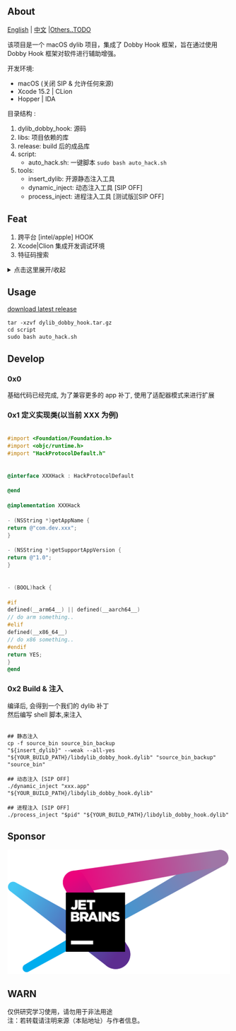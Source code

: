 ## About

[English](https://github.com/marlkiller/dylib_dobby_hook/blob/master/README.md) | [中文](https://github.com/marlkiller/dylib_dobby_hook/blob/master/README.zh-CN.md) |[Others..TODO]()


该项目是一个 macOS dylib 项目，集成了 Dobby Hook 框架，旨在通过使用 Dobby Hook 框架对软件进行辅助增强。

开发环境:

- macOS (关闭 SIP & 允许任何来源)
- Xcode 15.2 | CLion
- Hopper | IDA

目录结构 :

1. dylib_dobby_hook: 源码
2. libs: 项目依赖的库
3. release: build 后的成品库
4. script:
    - auto_hack.sh: 一键脚本 `sudo bash auto_hack.sh`
5. tools: 
    - insert_dylib: 开源静态注入工具
    - dynamic_inject: 动态注入工具 [SIP OFF]
    - process_inject: 进程注入工具 [测试版][SIP OFF]

## Feat

1. 跨平台 [intel/apple] HOOK
2. Xcode|Clion 集成开发调试环境
3. 特征码搜索

<details>
  <summary>点击这里展开/收起</summary>

| App             | version | x86 | arm | Download                                     | SIP | Author              |
|-----------------|---------|-----|-----|----------------------------------------------|-----|---------------------|
| TablePlus       | 6.*     | ✔   | ✔   | https://tableplus.com/                       |     |                     |
| DevUtils        | 1.*     | ✔   | ✔   | https://devutils.com/                        |     |                     |
| AirBuddy        | 2.*     | ✔   | ✔   | https://v2.airbuddy.app/download             |     |                     |
| Navicat Premium | 17.*    | ✔   | ✔   | App Store                                    |     |                     |
| Paste           | 4.*     | ✔   | ✔   | App Store                                    |     | Hokkaido            |
| iStat Menus     | 7.*     | ✔   | ✔   | https://bjango.com/mac/istatmenus/           |     | Hokkaido            |
| Transmit        | 5.*     | ✔   | ✔   | https://panic.com/transmit/#download         |     |                     |
| AnyGo           | 7.*     | ✔   | ✔   | https://itoolab.com/gps-location-changer/    |     |                     |
| Downie          | 4.*     | ✔   | ✔   | https://software.charliemonroe.net/downie/   |     |                     |
| Permute         | 3.*     | ✔   | ✔   | https://software.charliemonroe.net/permute/  |     |                     |
| ProxyMan        | 5.      | ✔   | ✔   | https://proxyman.io/                         | ON  |                     |
| Movist Pro      | 2.*     | ✔   | ✔   | https://movistprime.com/                     |     |                     |
| Surge           | 5.8.*   | ✔   | ✔   | https://nssurge.com/                         | ON  |                     |
| Infuse          | 8.*   | ✔   | ✔   | App Store                                    |     |                     |
| MacUpdater      | 3.      | ✔   | ✔   | https://www.corecode.io/macupdater/#download |     |                     |
| CleanShotX      | 4.      | ✔   | ✔   | https://updates.getcleanshot.com/v3/         |     |                     |
| ForkLift        | 4.      | ✔   | ✔   | https://binarynights.com/                    | ON  |                     |
| IDA Pro         | 9.      | ✔   | ✔   | https://out5.hex-rays.com/beta90_6ba923/     |     | alula               |
| Alfred         | 5.      | ✔   | ✔   | https://www.alfredapp.com/app/update5/prerelease.xml     |     | weizi               |

</details>

## Usage

[download latest release](https://github.com/marlkiller/dylib_dobby_hook/releases/download/latest/dylib_dobby_hook.tar.gz)

```shell
tar -xzvf dylib_dobby_hook.tar.gz
cd script 
sudo bash auto_hack.sh
```

## Develop

### 0x0

基础代码已经完成, 为了兼容更多的 app 补丁, 使用了适配器模式来进行扩展

### 0x1 定义实现类(以当前 XXX 为例)

```objective-c

#import <Foundation/Foundation.h>
#import <objc/runtime.h>
#import "HackProtocolDefault.h"


@interface XXXHack : HackProtocolDefault

@end

@implementation XXXHack

- (NSString *)getAppName {
return @"com.dev.xxx";
}

- (NSString *)getSupportAppVersion {
return @"1.0";
}


- (BOOL)hack {

#if
defined(__arm64__) || defined(__aarch64__)
// do arm something..
#elif
defined(__x86_64__)
// do x86 something..
#endif
return YES;
}
@end

```

### 0x2 Build & 注入

编译后, 会得到一个我们的 dylib 补丁  
然后编写 shell 脚本,来注入

```shell

## 静态注入
cp -f source_bin source_bin_backup 
"${insert_dylib}" --weak --all-yes "${YOUR_BUILD_PATH}/libdylib_dobby_hook.dylib" "source_bin_backup" "source_bin"

## 动态注入 [SIP OFF]
./dynamic_inject "xxx.app" "${YOUR_BUILD_PATH}/libdylib_dobby_hook.dylib"

## 进程注入 [SIP OFF]
./process_inject "$pid" "${YOUR_BUILD_PATH}/libdylib_dobby_hook.dylib"
```


## Sponsor

[![JetBrains](jetbrains.svg)](https://www.jetbrains.com/?from=dylib_dobby_hook "JetBrains")

## WARN

仅供研究学习使用，请勿用于非法用途  
注：若转载请注明来源（本贴地址）与作者信息。


